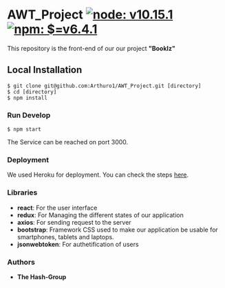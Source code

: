 # AWT_Project  [![node: v10.15.1](https://img.shields.io/badge/node-v10.15.1-green.svg?style=flat-square)](https://nodejs.org/dist/latest-v10.x/docs/api/) [![npm: $=v6.4.1](https://img.shields.io/badge/npm-%3E=v6.4.1.x-red.svg?style=flat-square)](https://www.npmjs.com/package/npm) 
 This repository is the front-end of our our project **"BookIz"**

## Local Installation
``` shell
$ git clone git@github.com:Arthuro1/AWT_Project.git [directory]
$ cd [directory]
$ npm install 
```

### Run Develop
``` shell
$ npm start
```
The Service can be reached on port 3000.

### Deployment
We used Heroku for deployment. You can check the steps [here](https://devcenter.heroku.com/articles/git).
### Libraries
* **react**: For the user interface
* **redux**: For Managing the different states of our application
*  **axios**: For sending request to the server
* **bootstrap**: Framework CSS used to make our application be usable for smartphones, tablets and laptops.  
* **jsonwebtoken**: For authetification of users

### Authors
* **The Hash-Group**

